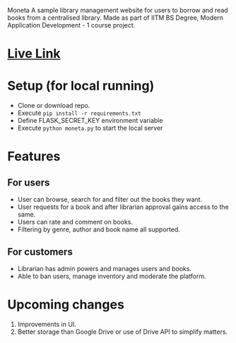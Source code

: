  Moneta
A sample library management website for users to borrow and read books from a centralised library. Made as
part of IITM BS Degree, Modern Application Development - 1 course project. 

# [Live Link](https://nykaj.pythonanywhere.com/)

# Setup (for local running)
- Clone or download repo.
- Execute `pip install -r requirements.txt`
- Define FLASK_SECRET_KEY environment variable
- Execute `python moneta.py` to start the local server

# Features

## For users
- User can browse, search for and filter out the books they want.
- User requests for a book and after librarian approval gains access to the same.
- Users can rate and comment on books.
- Filtering by genre, author and book name all supported.

## For customers
- Librarian has admin powers and manages users and books.
- Able to ban users, manage inventory and moderate the platform.

# Upcoming changes
1) Improvements in UI.
2) Better storage than Google Drive or use of Drive API to simplify matters.

